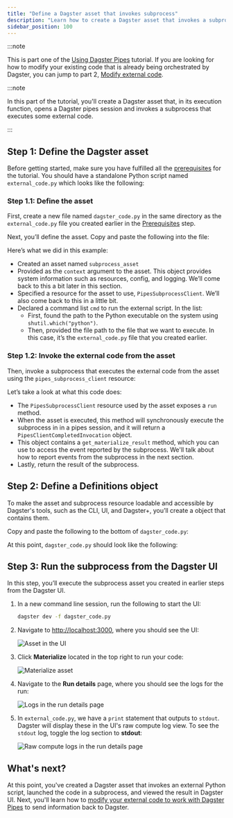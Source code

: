 ```yaml
---
title: "Define a Dagster asset that invokes subprocess"
description: "Learn how to create a Dagster asset that invokes a subprocess that executes external code."
sidebar_position: 100
---
```


:::note

This is part one of the [Using Dagster Pipes](index.md) tutorial. If you are looking for how to modify your existing code that is already being orchestrated by Dagster, you can jump to part 2, [Modify external code](modify-external-code).

:::note

In this part of the tutorial, you'll create a Dagster asset that, in its execution function, opens a Dagster pipes session and invokes a subprocess that executes some external code.

:::

## Step 1: Define the Dagster asset

Before getting started, make sure you have fulfilled all the [prerequisites](index.md#prerequisites) for the tutorial. You should have a standalone Python script named `external_code.py` which looks like the following:

<CodeExample path="docs_snippets/docs_snippets/guides/dagster/dagster_pipes/subprocess/part_1/external_code.py" lineStart="3" />

### Step 1.1: Define the asset

First, create a new file named `dagster_code.py` in the same directory as the `external_code.py` file you created earlier in the [Prerequisites](index.md#prerequisites) step.

Next, you’ll define the asset. Copy and paste the following into the file:


<CodeExample path="docs_snippets/docs_snippets/guides/dagster/dagster_pipes/subprocess/part_1/dagster_code.py" startAfter="start_asset_marker" endBefore="end_asset_marker" />

Here’s what we did in this example:

- Created an asset named `subprocess_asset`
- Provided <PyObject section="execution" module="dagster" object="AssetExecutionContext" /> as the `context` argument to the asset. This object provides system information such as resources, config, and logging. We’ll come back to this a bit later in this section.
- Specified a resource for the asset to use, `PipesSubprocessClient`. We’ll also come back to this in a little bit.
- Declared a command list `cmd` to run the external script. In the list:
  - First, found the path to the Python executable on the system using `shutil.which("python")`.
  - Then, provided the file path to the file that we want to execute. In this case, it’s the `external_code.py` file that you created earlier.

### Step 1.2: Invoke the external code from the asset

Then, invoke a subprocess that executes the external code from the asset using the `pipes_subprocess_client` resource:


<CodeExample path="docs_snippets/docs_snippets/guides/dagster/dagster_pipes/subprocess/part_1/dagster_code.py" startAfter="start_asset_marker" endBefore="end_asset_marker" />

Let’s take a look at what this code does:

- The `PipesSubprocessClient` resource used by the asset exposes a `run` method.
- When the asset is executed, this method will synchronously execute the subprocess in in a pipes session, and it will return a `PipesClientCompletedInvocation` object.
- This object contains a `get_materialize_result` method, which you can use to access the <PyObject section="assets" module="dagster" object="MaterializeResult" /> event reported by the subprocess. We'll talk about how to report events from the subprocess in the next section.
- Lastly, return the result of the subprocess.

## Step 2: Define a Definitions object

To make the asset and subprocess resource loadable and accessible by Dagster's tools, such as the CLI, UI, and Dagster+, you’ll create a <PyObject section="definitions" module="dagster" object="Definitions" /> object that contains them.

Copy and paste the following to the bottom of `dagster_code.py`:

<CodeExample path="docs_snippets/docs_snippets/guides/dagster/dagster_pipes/subprocess/part_1/dagster_code.py" startAfter="start_definitions_marker" endBefore="end_definitions_marker" />

At this point, `dagster_code.py` should look like the following:

<CodeExample path="docs_snippets/docs_snippets/guides/dagster/dagster_pipes/subprocess/part_1/dagster_code_finished.py" />

## Step 3: Run the subprocess from the Dagster UI

In this step, you’ll execute the subprocess asset you created in earlier steps from the Dagster UI.

1. In a new command line session, run the following to start the UI:

   ```bash
   dagster dev -f dagster_code.py
   ```

2. Navigate to [http://localhost:3000](http://localhost:3000), where you should see the UI:

    ![Asset in the UI](/images/guides/build/external-pipelines/subprocess/part-1-step-3-2-asset.png)

3. Click **Materialize** located in the top right to run your code:

    ![Materialize asset](/images/guides/build/external-pipelines/subprocess/part-1-step-3-3-materialize.png)

4. Navigate to the **Run details** page, where you should see the logs for the run:

   ![Logs in the run details page](/images/guides/build/external-pipelines/subprocess/part-1-step-3-4-logs.png)

5. In `external_code.py`, we have a `print` statement that outputs to `stdout`. Dagster will display these in the UI's raw compute log view. To see the `stdout` log, toggle the log section to **stdout**:

   ![Raw compute logs in the run details page](/images/guides/build/external-pipelines/subprocess/part-1-step-3-5-stdout.png)

## What's next?

At this point, you've created a Dagster asset that invokes an external Python script, launched the code in a subprocess, and viewed the result in Dagster UI. Next, you'll learn how to [modify your external code to work with Dagster Pipes](modify-external-code) to send information back to Dagster.
